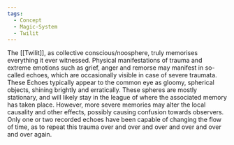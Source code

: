 ```yaml
---
tags:
  - Concept
  - Magic-System
  - Twilit
---
```

The [[Twilit]], as collective conscious/noosphere, truly memorises everything it ever witnessed.
Physical manifestations of trauma and extreme emotions such as grief, anger and remorse may manifest in so-called echoes, which are occasionally visible in case of severe traumata. 
These Echoes typically appear to the common eye as gloomy, spherical objects, shining brightly and erratically. 
These spheres are mostly stationary, and will likely stay in the league of where the associated memory has taken place. However, more severe memories may alter the local causality and other effects, possibly causing confusion towards observers. Only one or two recorded echoes have been capable of changing the flow of time, as to repeat this trauma over and over and over and over and over and over again. 

